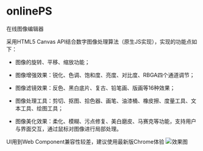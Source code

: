 # onlinePS
在线图像编辑器

采用HTML5 Canvas API结合数字图像处理算法（原生JS实现），实现的功能点如下： 

+ 图像的旋转、平移、缩放功能； 

+ 图像增强效果：锐化、色调、饱和度、亮度、对比度、RBGA四个通道调节； 

+ 图像滤镜效果：反色、黑白底片、复古、铅笔画、版画等16种效果； 

+ 图像处理工具：剪切、抠图、拾色器、画笔、油漆桶、橡皮擦、度量工具、文本工具、绘图工具； 

+ 图像美化效果：柔化、模糊、污点修复、美白磨皮、马赛克等功能，支持用户与界面交互，通过鼠标对图像进行局部处理。

UI用到Web Component兼容性较差，建议使用最新版Chrome体验
![效果图](https://github.com/Xuew2020/onlinePS/blob/master/preview.png)




